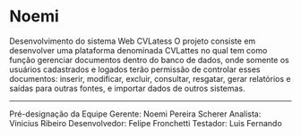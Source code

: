 # Noemi
Desenvolvimento do sistema Web CVLatess
	O projeto consiste em desenvolver uma plataforma denominada CVLattes no qual tem como função gerenciar documentos dentro do banco de dados, onde somente os usuários cadastrados e logados terão permissão de controlar esses documentos: inserir, modificar, excluir, consultar, resgatar, gerar relatórios e saídas para outras fontes, e importar dados de outros sistemas.

---------------------------------------------------------------------

Pré-designação da Equipe
Gerente: Noemi Pereira Scherer
Analista: Vinicius Ribeiro
Desenvolvedor: Felipe Fronchetti
Testador: Luis Fernando
